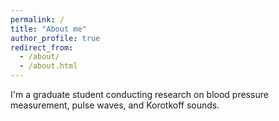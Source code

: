 ```yaml
---
permalink: /
title: "About me"
author_profile: true
redirect_from: 
  - /about/
  - /about.html
---
```


I'm a graduate student conducting research on blood pressure measurement, pulse waves, and Korotkoff sounds.

